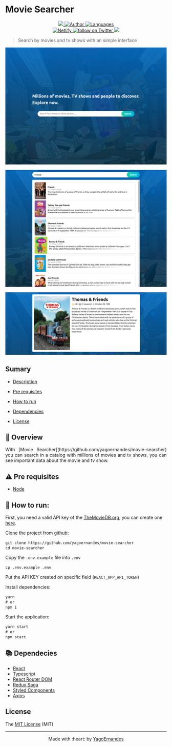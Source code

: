 # Movie Searcher

<p align="center">
  <a href="https://github.com/yagoernandes/template-react">
    <img src="https://img.shields.io/static/v1?label=react%20template&message=YagoErnandes&color=blue&logo=REACT"/>
  </a>
  <a href="https://github.com/yagoernandes">
        <img src="https://img.shields.io/badge/Author-YagoErnandes-brightgreen" alt="Author" />
    </a>
    <a href="#">
        <img src="https://img.shields.io/github/languages/count/YagoErnandes/movie-searcher?color=brightgreen" alt="Languages" />
    </a>
    <br />
    <a href="https://app.netlify.com/sites/dazzling-feynman-b3e6e4/deploys">
        <img src="https://api.netlify.com/api/v1/badges/84d00651-4036-4456-858d-66a8d8fe75a7/deploy-status" alt="Netlify" />
    </a>
    <a href="https://twitter.com/intent/follow?screen_name=yagoernandes">
        <img src="https://img.shields.io/twitter/follow/yagoernandes?style=social&logo=twitter"
            alt="follow on Twitter" />
    </a>
  <img src="http://img.shields.io/static/v1?label=License&message=MIT&color=green"/>
</p>

> Search by movies and tv shows with an simple interface

<p align="center"><img src=".github/images/index.png"/></p>
<p align="center"><img src=".github/images/search.png"/></p>
<p align="center"><img src=".github/images/search-result.png"/></p>

## Sumary 

- [Description](#eyes-overview)

- [Pre requisites](#warning-pre-requisites)

- [How to run](#construction_worker-how-to-run)

- [Dependencies](#books-dependecies)

- [License](#license)

## :eyes: Overview 

<p align="justify">
  With [Movie Searcher](https://github.com/yagoernandes/movie-searcher) you can search in a catalog with millions of movies and tv shows, you can see important data about the movie and tv show.
</p>


## :warning: Pre requisites

- [Node](https://nodejs.org/en/download/)


## :construction_worker: How to run:

First, you need a valid API key of the [TheMovieDB.org](https://www.themoviedb.org/), you can create one [here](https://www.themoviedb.org/settings/api).

Clone the project from github:

```shell
git clone https://github.com/yagoernandes/movie-searcher
cd movie-searcher
```

Copy the `.env.example` file into `.env`

```shell
cp .env.example .env
```

Put the API KEY created on specific field (`REACT_APP_API_TOKEN`)

Install dependencies:

```shell
yarn
# or
npm i
```

Start the application:

```shell
yarn start
# or
npm start
```

## :books: Dependecies 

- [React](https://pt-br.reactjs.org/docs/create-a-new-react-app.html)
- [Typescript](https://www.typescriptlang.org/)
- [React Router DOM](https://reacttraining.com/react-router/web/guides/quick-start)
- [Redux Saga](https://redux-saga.js.org/)
- [Styled Components](https://styled-components.com/)
- [Axios](https://github.com/axios/axios)


## License

The [MIT License]() (MIT)


---

<p align="center">
Made with :heart: by <a href="https://www.linkedin.com/in/yagoernandes">YagoErnandes</a>
</p>